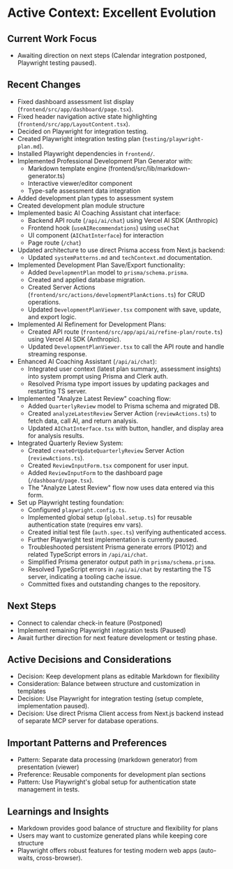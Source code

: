 # Active Context: Excellent Evolution

## Current Work Focus
- Awaiting direction on next steps (Calendar integration postponed, Playwright testing paused).
## Recent Changes
- Fixed dashboard assessment list display (`frontend/src/app/dashboard/page.tsx`).
- Fixed header navigation active state highlighting (`frontend/src/app/LayoutContent.tsx`).
- Decided on Playwright for integration testing.
- Created Playwright integration testing plan (`testing/playwright-plan.md`).
- Installed Playwright dependencies in `frontend/`.
- Implemented Professional Development Plan Generator with:
  - Markdown template engine (frontend/src/lib/markdown-generator.ts)
  - Interactive viewer/editor component
  - Type-safe assessment data integration
- Added development plan types to assessment system
- Created development plan module structure
- Implemented basic AI Coaching Assistant chat interface:
  - Backend API route (`/api/ai/chat`) using Vercel AI SDK (Anthropic)
  - Frontend hook (`useAIRecommendations`) using `useChat`
  - UI component (`AIChatInterface`) for interaction
  - Page route (`/chat`)
- Updated architecture to use direct Prisma access from Next.js backend:
  - Updated `systemPatterns.md` and `techContext.md` documentation.
- Implemented Development Plan Save/Export functionality:
  - Added `DevelopmentPlan` model to `prisma/schema.prisma`.
  - Created and applied database migration.
  - Created Server Actions (`frontend/src/actions/developmentPlanActions.ts`) for CRUD operations.
  - Updated `DevelopmentPlanViewer.tsx` component with save, update, and export logic.
- Implemented AI Refinement for Development Plans:
  - Created API route (`frontend/src/app/api/ai/refine-plan/route.ts`) using Vercel AI SDK (Anthropic).
  - Updated `DevelopmentPlanViewer.tsx` to call the API route and handle streaming response.
- Enhanced AI Coaching Assistant (`/api/ai/chat`):
  - Integrated user context (latest plan summary, assessment insights) into system prompt using Prisma and Clerk auth.
  - Resolved Prisma type import issues by updating packages and restarting TS server.
- Implemented "Analyze Latest Review" coaching flow:
  - Added `QuarterlyReview` model to Prisma schema and migrated DB.
  - Created `analyzeLatestReview` Server Action (`reviewActions.ts`) to fetch data, call AI, and return analysis.
  - Updated `AIChatInterface.tsx` with button, handler, and display area for analysis results.
- Integrated Quarterly Review System:
  - Created `createOrUpdateQuarterlyReview` Server Action (`reviewActions.ts`).
  - Created `ReviewInputForm.tsx` component for user input.
  - Added `ReviewInputForm` to the dashboard page (`/dashboard/page.tsx`).
  - The "Analyze Latest Review" flow now uses data entered via this form.
- Set up Playwright testing foundation:
  - Configured `playwright.config.ts`.
  - Implemented global setup (`global.setup.ts`) for reusable authentication state (requires env vars).
  - Created initial test file (`auth.spec.ts`) verifying authenticated access.
  - Further Playwright test implementation is currently paused.
  - Troubleshooted persistent Prisma generate errors (P1012) and related TypeScript errors in `/api/ai/chat`.
  - Simplified Prisma generator output path in `prisma/schema.prisma`.
  - Resolved TypeScript errors in `/api/ai/chat` by restarting the TS server, indicating a tooling cache issue.
  - Committed fixes and outstanding changes to the repository.
## Next Steps
- Connect to calendar check-in feature (Postponed)
- Implement remaining Playwright integration tests (Paused)
- Await further direction for next feature development or testing phase.

## Active Decisions and Considerations
- Decision: Keep development plans as editable Markdown for flexibility
- Consideration: Balance between structure and customization in templates
- Decision: Use Playwright for integration testing (setup complete, implementation paused).
- Decision: Use direct Prisma Client access from Next.js backend instead of separate MCP server for database operations.
## Important Patterns and Preferences
- Pattern: Separate data processing (markdown generator) from presentation (viewer)
- Preference: Reusable components for development plan sections
- Pattern: Use Playwright's global setup for authentication state management in tests.

## Learnings and Insights
- Markdown provides good balance of structure and flexibility for plans
- Users may want to customize generated plans while keeping core structure
- Playwright offers robust features for testing modern web apps (auto-waits, cross-browser).